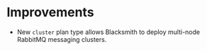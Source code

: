 # Improvements

- New `cluster` plan type allows Blacksmith to deploy multi-node
  RabbitMQ messaging clusters.

